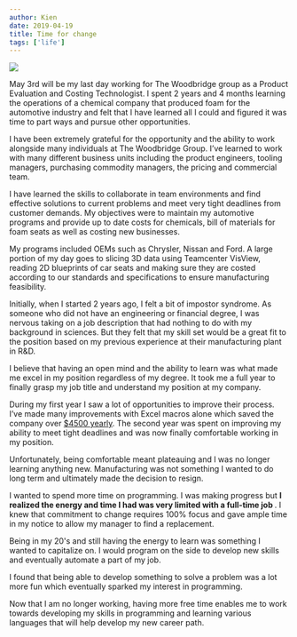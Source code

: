 ```yaml
---
author: Kien
date: 2019-04-19
title: Time for change
tags: ['life']
---
```


![](https://images.unsplash.com/photo-1468779036391-52341f60b55d?ixlib=rb-1.2.1&ixid=eyJhcHBfaWQiOjEyMDd9&auto=format&fit=crop&w=3021&q=80)

May 3rd will be my last day working for The Woodbridge group as a Product Evaluation and Costing Technologist. I spent 2 years and 4 months learning the operations of a chemical company that produced foam for the automotive industry and felt that I have learned all I could and figured it was time to part ways and pursue other opportunities.

I have been extremely grateful for the opportunity and the ability to work alongside many individuals at The Woodbridge Group. I’ve learned to work with many different business units including the product engineers, tooling managers, purchasing commodity managers, the pricing and commercial team.

I have learned the skills to collaborate in team environments and find effective solutions to current problems and meet very tight deadlines from customer demands. My objectives were to maintain my automotive programs and provide up to date costs for chemicals, bill of materials for foam seats as well as costing new businesses.

My programs included OEMs such as Chrysler, Nissan and Ford. A large portion of my day goes to slicing 3D data using Teamcenter VisView, reading 2D blueprints of car seats and making sure they are costed according to our standards and specifications to ensure manufacturing feasibility.

Initially, when I started 2 years ago, I felt a bit of impostor syndrome. As someone who did not have an engineering or financial degree, I was nervous taking on a job description that had nothing to do with my background in sciences. But they felt that my skill set would be a great fit to the position based on my previous experience at their manufacturing plant in R&D.

I believe that having an open mind and the ability to learn was what made me excel in my position regardless of my degree. It took me a full year to finally grasp my job title and understand my position at my company.

During my first year I saw a lot of opportunities to improve their process. I’ve made many improvements with Excel macros alone which saved the company over [$4500 yearly](/blog/automated-job-process/). The second year was spent on improving my ability to meet tight deadlines and was now finally comfortable working in my position.

Unfortunately, being comfortable meant plateauing and I was no longer learning anything new. Manufacturing was not something I wanted to do long term and ultimately made the decision to resign.

I wanted to spend more time on programming. I was making progress but <b> I realized the energy and time I had was very limited with a full-time job </b>. I knew that commitment to change requires 100% focus and gave ample time in my notice to allow my manager to find a replacement.

Being in my 20's and still having the energy to learn was something I wanted to capitalize on. I would program on the side to develop new skills and eventually automate a part of my job.

I found that being able to develop something to solve a problem was a lot more fun which eventually sparked my interest in programming.

Now that I am no longer working, having more free time enables me to work towards developing my skills in programming and learning various languages that will help develop my new career path.
